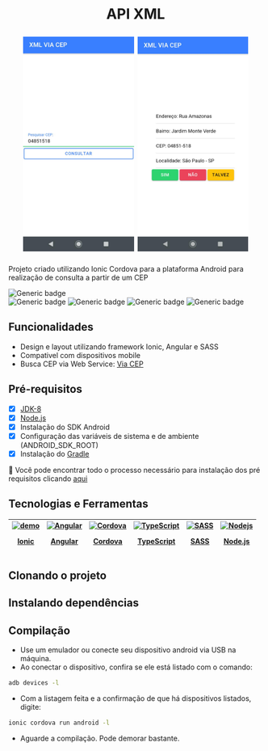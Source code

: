 <h1 align="center">
  <p>API XML</p>
  <img src="https://github.com/Guilherme-Maciel/readme_images/blob/master/apiXml/1.jpg" height="425">
  <img src="https://github.com/Guilherme-Maciel/readme_images/blob/master/apiXml/2.jpg" height="425">
</h1>

Projeto criado utilizando Ionic Cordova para a plataforma Android para realização de consulta a partir de um CEP

![Generic badge](https://img.shields.io/badge/Status-Finalizado-green.svg)<br>
![Generic badge](https://img.shields.io/badge/npm-v7.13.0-blue.svg)
![Generic badge](https://img.shields.io/badge/ionic-v6.16.1-blue.svg)
![Generic badge](https://img.shields.io/badge/cordova-v10.0.0-blue.svg)
![Generic badge](https://img.shields.io/badge/gradle-v6.8.3-blue.svg)

## Funcionalidades

- Design e layout utilizando framework Ionic, Angular e SASS
- Compativel com dispositivos mobile
- Busca CEP via Web Service: [Via CEP](https://viacep.com.br/)

## Pré-requisitos

- [x] [JDK-8](https://www.oracle.com/br/java/technologies/javase/javase-jdk8-downloads.html)
- [x] [Node.js](https://nodejs.org/en/)
- [x] Instalação do SDK Android
- [x] Configuração das variáveis de sistema e de ambiente (ANDROID_SDK_ROOT)
- [x] Instalação do [Gradle](https://gradle.org/install/)

📓 Você pode encontrar todo o processo necessário para instalação dos pré requisitos clicando [aqui](https://proguyzo.blogspot.com/2021/06/instalacao-da-plataforma-ionic-cordova.html)

## Tecnologias e Ferramentas

<div align="center">
  
| [<div align="center"><img src="https://ionic-toolkit.netlify.app/images/ionic%20logo.png" alt="demo" height="50px"><p>Ionic</p></div></a>](https://ionicframework.com/) | [<div align="center"><img src="https://www.vectoritcgroup.com/wp-content/uploads/2018/07/angular-icon-1.svg" alt="Angular" height="50px"><p>Angular</p></div>](https://angular.io/) | [<div align="center"><img src="https://d2kl895r0zn1i5.cloudfront.net/images/476_logo-cordova.svg" alt="Cordova" height="50px"><p>Cordova</p></div>](https://cordova.apache.org/) | [<div align="center"><img src="https://upload.wikimedia.org/wikipedia/commons/thumb/4/4c/Typescript_logo_2020.svg/2048px-Typescript_logo_2020.svg.png" alt="TypeScript" height="50px"><p>TypeScript</p></div>](https://www.typescriptlang.org/) | [<div align="center"><img src="https://cdn.iconscout.com/icon/free/png-256/sass-2752078-2284895.png" alt="SASS" height="50px"><p>SASS</p></div>](https://sass-lang.com/) | [<div align="center"><img src="https://www.feedstock.com.br/site/static/img/node.png" alt="Nodejs" height="50px"><p>Node.js</p></div>](https://nodejs.org/) |
|--------|--------|--------|--------|--------|--------|

</div>

## Clonando o projeto

## Instalando dependências

## Compilação

- Use um emulador ou conecte seu dispositivo android via USB na máquina.
- Ao conectar o dispositivo, confira se ele está listado com o comando:
```bash
adb devices -l
```
- Com a listagem feita e a confirmação de que há dispositivos listados, digite:
```bash
ionic cordova run android -l
```
- Aguarde a compilação. Pode demorar bastante.







